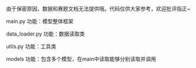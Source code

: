 由于保密原因，数据和赛题文档无法提供哦。代码仅供大家参考，欢迎批评指正~

main.py
功能：模型整体框架

data_loader.py
功能：数据读取类

utils.py
功能：工具类

models
功能：包含多个模型，在main中读取能够分别读取并调用

